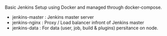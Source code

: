 Basic Jenkins Setup using Docker and managed through docker-compose.

- jenkins-master : Jenkins master server
- jenkins-nginx : Proxy / Load balancer infront of Jenkins master
- jenkins-data : For data (user, job, build & plugins) persitance on node.